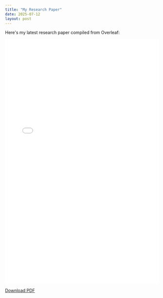 ```yaml
---
title: "My Research Paper"
date: 2025-07-12
layout: post
---
```


Here's my latest research paper compiled from Overleaf:

<embed src="{{ site.url }}/assets/pdfs/TBE.pdf" type="application/pdf" width="100%" height="800px" />

<p><a href="{{ site.url }}/assets/pdfs/TBE.pdf">Download PDF</a></p>
